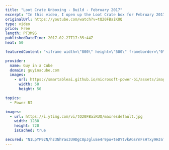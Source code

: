 ```yaml
---
title: "Loot Crate Unboxing - Build - February 2017"
excerpt: "In this video, I open up the Loot Crate box for February 2017 with the theme of BUILD.  LET'S CONNECT!  Guy in a Cube -- https://guyinacube.com -- http://twitter.com/guyinacube -- http://www.facebook.com/guyinacube -- Snapchat - guyinacube -- https://www.instagram.com/guyinacube/  ***Gear*** Check out"
originalUrl: https://youtube.com/watch?v=tQ20FBaiKUQ
type: video
price: Free
length: PT3M9S
publishedDateTime: 2017-02-27T17:35:44Z
heat: 50

featuredContent: "<iframe width=\"800\" height=\"500\" frameborder=\"0\" src=\"https://www.youtube.com/embed/tQ20FBaiKUQ\" allow=\"accelerometer; autoplay; encrypted-media; gyroscope; picture-in-picture\" allowfullscreen></iframe>"

provider:
  name: Guy in a Cube
  domain: guyinacube.com
  images:
    - url: https://smartableai.github.io/microsoft-power-bi/assets/images/organizations/guyinacube.com-50x50.jpg
      width: 50
      height: 50

topics:
  - Power BI

images:
  - url: https://i.ytimg.com/vi/tQ20FBaiKUQ/maxresdefault.jpg
    width: 1280
    height: 720
    isCached: true

secured: "N1LpYP92N/hz3NhYas3U9DgC8pJgluEe4r9pu+teDYtvkAGsrnFsHTxy9HJaTB4Grn6omSzhOeU3xPBQWSszn/qLC4/QEFVAiFzjrqQjEZzzOeQf4foWxXjDtoseng7RHGqgzhz57spTGoH4ilzJQt+k6qGYsF4qv9sxUU2iefMeiZEGED+VcxkcJ4pv+j8TM/4XSJrYd/PypOcgCsbcHWcoE5ZDNouMo44pzEs16jiafej4QTjj0Zk6R7TDSo8DlBtYYk/kStOhqpoFsqM5+bXnZE1ot44IMtDlURKw8G+tJ1sqppZbMCmdFiFbj+YqcpB25AeDziSEqIa/GHHzMAXXNoUYhylONYFMnCq2c1WyId/3tZtYJI8TiDX477rMu7sxjwHnThOeWh0waV1FOA==;DLi7xq3l8DBXNnn7EgoFTA=="
---
```


